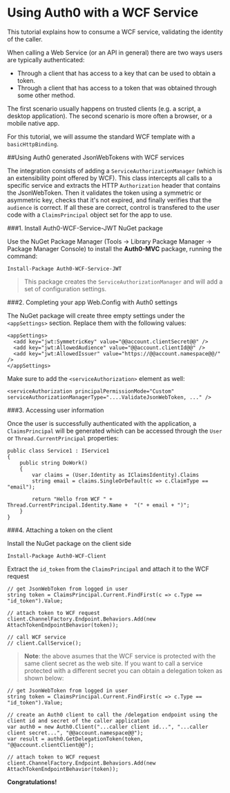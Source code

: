 # Using Auth0 with a WCF Service

This tutorial explains how to consume a WCF service, validating the identity of the caller.

When calling a Web Service (or an API in general) there are two ways users are typically authenticated:

* Through a client that has access to a key that can be used to obtain a token.
* Through a client that has access to a token that was obtained through some other method.

The first scenario usually happens on trusted clients (e.g. a script, a desktop application). The second scenario is more often a browser, or a mobile native app.

For this tutorial, we will assume the standard WCF template with a `basicHttpBinding`.

##Using Auth0 generated JsonWebTokens with WCF services

The integration consists of adding a `ServiceAuthorizationManager` (which is an extensibility point offered by WCF). This class intercepts all calls to a specific service and extracts the HTTP `Authorization` header that contains the JsonWebToken. Then it validates the token using a symmetric or asymmetric key, checks that it's not expired, and finally verifies that the `audience` is correct. If all these are correct, control is transfered to the user code with a `ClaimsPrincipal` object set for the app to use.

###1. Install Auth0-WCF-Service-JWT NuGet package

Use the NuGet Package Manager (Tools -> Library Package Manager -> Package Manager Console) to install the **Auth0-MVC** package, running the command:

    Install-Package Auth0-WCF-Service-JWT

> This package creates the `ServiceAuthorizationManager` and will add a set of configuration settings.

###2. Completing your app Web.Config with Auth0 settings

The NuGet package will create three empty settings under the `<appSettings>` section. Replace them with the following values:

    <appSettings>
      <add key="jwt:SymmetricKey" value="@@account.clientSecret@@" />
      <add key="jwt:AllowedAudience" value="@@account.clientId@@" />
      <add key="jwt:AllowedIssuer" value="https://@@account.namespace@@/" />
    </appSettings>

Make sure to add the `<serviceAuthorization>` element as well:

    <serviceAuthorization principalPermissionMode="Custom" serviceAuthorizationManagerType="....ValidateJsonWebToken, ..." />

###3. Accessing user information

Once the user is successfully authenticated with the application, a `ClaimsPrincipal` will be generated which can be accessed through the `User` or `Thread.CurrentPrincipal` properties:

    public class Service1 : IService1
    {
        public string DoWork()
        {
            var claims = (User.Identity as IClaimsIdentity).Claims
            string email = claims.SingleOrDefault(c => c.ClaimType == "email");

            return "Hello from WCF " + Thread.CurrentPrincipal.Identity.Name +  "(" + email + ")";
        }
    }

###4. Attaching a token on the client

Install the NuGet package on the client side

    Install-Package Auth0-WCF-Client

Extract the `id_token` from the `ClaimsPrincipal` and attach it to the WCF request

    // get JsonWebToken from logged in user
    string token = ClaimsPrincipal.Current.FindFirst(c => c.Type == "id_token").Value;
    
    // attach token to WCF request
    client.ChannelFactory.Endpoint.Behaviors.Add(new AttachTokenEndpointBehavior(token));
    
    // call WCF service
    // client.CallService();

> **Note**: the above asumes that the WCF service is protected with the same client secret as the web site. If you want to call a service protected with a different secret you can obtain a delegation token as shown below:
    
    // get JsonWebToken from logged in user
    string token = ClaimsPrincipal.Current.FindFirst(c => c.Type == "id_token").Value;

    // create an Auth0 client to call the /delegation endpoint using the client id and secret of the caller application
    var auth0 = new Auth0.Client("...caller client id...", "...caller client secret...", "@@account.namespace@@");
    var result = auth0.GetDelegationToken(token, "@@account.clientClient@@");
        
    // attach token to WCF request
    client.ChannelFactory.Endpoint.Behaviors.Add(new AttachTokenEndpointBehavior(token));

**Congratulations!**


